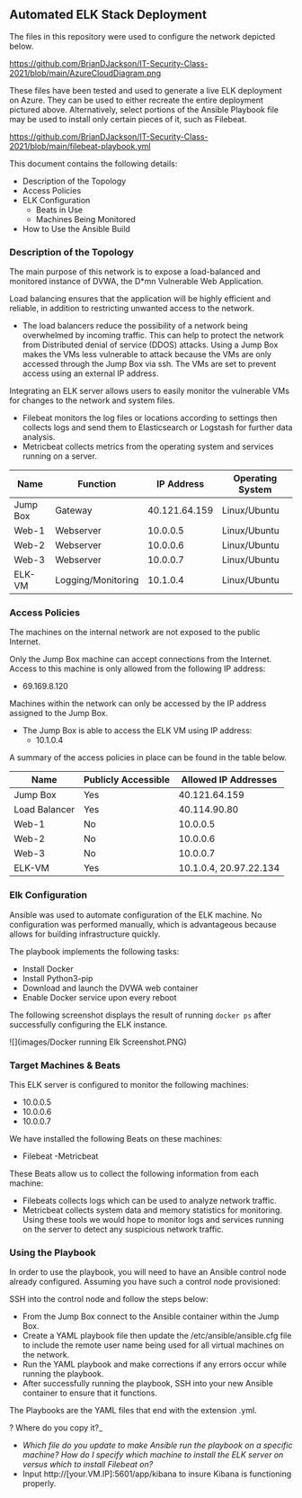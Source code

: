## Automated ELK Stack Deployment

The files in this repository were used to configure the network depicted below.

https://github.com/BrianDJackson/IT-Security-Class-2021/blob/main/AzureCloudDiagram.png

These files have been tested and used to generate a live ELK deployment on Azure. They can be used to either recreate the entire deployment pictured above. Alternatively, select portions of the Ansible Playbook file may be used to install only certain pieces of it, such as Filebeat.

  https://github.com/BrianDJackson/IT-Security-Class-2021/blob/main/filebeat-playbook.yml

This document contains the following details:
- Description of the Topology
- Access Policies
- ELK Configuration
  - Beats in Use
  - Machines Being Monitored
- How to Use the Ansible Build


### Description of the Topology

The main purpose of this network is to expose a load-balanced and monitored instance of DVWA, the D*mn Vulnerable Web Application.

Load balancing ensures that the application will be highly efficient and reliable, in addition to restricting unwanted access to the network.
- The load balancers reduce the possibility of a network being overwhelmed by incoming traffic. This can help to protect the network from Distributed denial of service (DDOS) attacks. Using a Jump Box makes the VMs less vulnerable to attack because the VMs are only accessed through the Jump Box via ssh. The VMs are set to prevent access using an external IP address. 

Integrating an ELK server allows users to easily monitor the vulnerable VMs for changes to the network and system files.
- Filebeat monitors the log files or locations according to settings then collects logs and send them to Elasticsearch or Logstash for further data analysis.
- Metricbeat collects metrics from the operating system and services running on a server. 


| Name     | Function           | IP Address    | Operating System |
|----------|--------------------|---------------|------------------|
| Jump Box | Gateway            | 40.121.64.159 | Linux/Ubuntu     |
| Web-1    | Webserver          | 10.0.0.5      | Linux/Ubuntu     |
| Web-2    | Webserver          | 10.0.0.6      | Linux/Ubuntu     |
| Web-3    | Webserver          | 10.0.0.7      | Linux/Ubuntu     |
| ELK-VM   | Logging/Monitoring | 10.1.0.4      | Linux/Ubuntu     |

### Access Policies

The machines on the internal network are not exposed to the public Internet. 

Only the Jump Box machine can accept connections from the Internet. Access to this machine is only allowed from the following IP address:
-	69.169.8.120

Machines within the network can only be accessed by the IP address assigned to the Jump Box.
- The Jump Box is able to access the ELK VM using IP address:
  - 10.1.0.4

A summary of the access policies in place can be found in the table below.

| Name          | Publicly Accessible | Allowed IP Addresses   |
|---------------|---------------------|------------------------|
| Jump Box      | Yes                 | 40.121.64.159          |
| Load Balancer | Yes                 | 40.114.90.80           |
| Web-1         | No                  | 10.0.0.5               |
| Web-2         | No                  | 10.0.0.6               |
| Web-3         | No                  | 10.0.0.7               |
| ELK-VM        | Yes                 | 10.1.0.4, 20.97.22.134 |

### Elk Configuration

Ansible was used to automate configuration of the ELK machine. No configuration was performed manually, which is advantageous because allows for building infrastructure quickly.  

The playbook implements the following tasks:
-	Install Docker
-	Install Python3-pip
-	Download and launch the DVWA web container
-	Enable Docker service upon every reboot


The following screenshot displays the result of running `docker ps` after successfully configuring the ELK instance.

![](images/Docker running Elk Screenshot.PNG)



### Target Machines & Beats
This ELK server is configured to monitor the following machines:
 - 10.0.0.5
 - 10.0.0.6
 - 10.0.0.7

We have installed the following Beats on these machines:
- Filebeat
-Metricbeat

These Beats allow us to collect the following information from each machine:
- Filebeats collects logs which can be used to analyze network traffic. 
- Metricbeat collects system data and memory statistics for monitoring.
Using these tools we would hope to monitor logs and services running on the server to detect any suspicious network traffic. 

### Using the Playbook
In order to use the playbook, you will need to have an Ansible control node already configured. Assuming you have such a control node provisioned: 

SSH into the control node and follow the steps below:
- From the Jump Box connect to the Ansible container within the Jump Box.
- Create a YAML playbook file then update the /etc/ansible/ansible.cfg file to include the remote user name being used for all virtual machines on the network.
- Run the YAML playbook and make corrections if any errors occur while running the playbook. 
- After successfully running the playbook, SSH into your new Ansible container to ensure that it functions.  


The Playbooks are the YAML files that end with the extension .yml.

? Where do you copy it?_
- _Which file do you update to make Ansible run the playbook on a specific machine? How do I specify which machine to install the ELK server on versus which to install Filebeat on?_
- Input http://[your.VM.IP]:5601/app/kibana to insure Kibana is functioning properly.  
